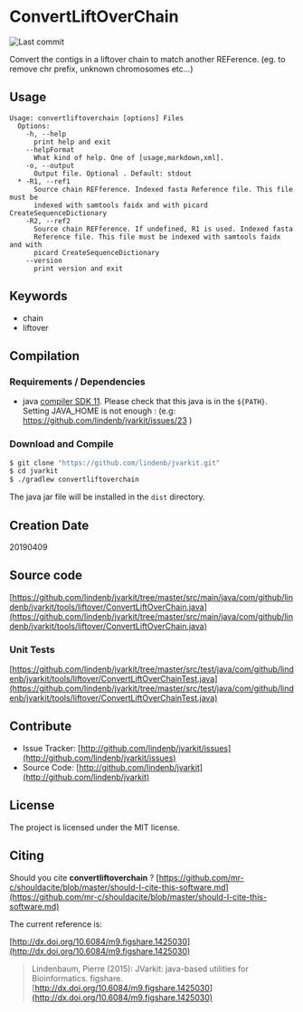 # ConvertLiftOverChain

![Last commit](https://img.shields.io/github/last-commit/lindenb/jvarkit.png)

Convert the contigs in a liftover chain to match another REFerence. (eg. to remove chr prefix, unknown chromosomes etc...)


## Usage

```
Usage: convertliftoverchain [options] Files
  Options:
    -h, --help
      print help and exit
    --helpFormat
      What kind of help. One of [usage,markdown,xml].
    -o, --output
      Output file. Optional . Default: stdout
  * -R1, --ref1
      Source chain REFference. Indexed fasta Reference file. This file must be 
      indexed with samtools faidx and with picard CreateSequenceDictionary
    -R2, --ref2
      Source chain REFference. If undefined, R1 is used. Indexed fasta 
      Reference file. This file must be indexed with samtools faidx and with 
      picard CreateSequenceDictionary
    --version
      print version and exit

```


## Keywords

 * chain
 * liftover


## Compilation

### Requirements / Dependencies

* java [compiler SDK 11](https://jdk.java.net/11/). Please check that this java is in the `${PATH}`. Setting JAVA_HOME is not enough : (e.g: https://github.com/lindenb/jvarkit/issues/23 )


### Download and Compile

```bash
$ git clone "https://github.com/lindenb/jvarkit.git"
$ cd jvarkit
$ ./gradlew convertliftoverchain
```

The java jar file will be installed in the `dist` directory.


## Creation Date

20190409

## Source code 

[https://github.com/lindenb/jvarkit/tree/master/src/main/java/com/github/lindenb/jvarkit/tools/liftover/ConvertLiftOverChain.java](https://github.com/lindenb/jvarkit/tree/master/src/main/java/com/github/lindenb/jvarkit/tools/liftover/ConvertLiftOverChain.java)

### Unit Tests

[https://github.com/lindenb/jvarkit/tree/master/src/test/java/com/github/lindenb/jvarkit/tools/liftover/ConvertLiftOverChainTest.java](https://github.com/lindenb/jvarkit/tree/master/src/test/java/com/github/lindenb/jvarkit/tools/liftover/ConvertLiftOverChainTest.java)


## Contribute

- Issue Tracker: [http://github.com/lindenb/jvarkit/issues](http://github.com/lindenb/jvarkit/issues)
- Source Code: [http://github.com/lindenb/jvarkit](http://github.com/lindenb/jvarkit)

## License

The project is licensed under the MIT license.

## Citing

Should you cite **convertliftoverchain** ? [https://github.com/mr-c/shouldacite/blob/master/should-I-cite-this-software.md](https://github.com/mr-c/shouldacite/blob/master/should-I-cite-this-software.md)

The current reference is:

[http://dx.doi.org/10.6084/m9.figshare.1425030](http://dx.doi.org/10.6084/m9.figshare.1425030)

> Lindenbaum, Pierre (2015): JVarkit: java-based utilities for Bioinformatics. figshare.
> [http://dx.doi.org/10.6084/m9.figshare.1425030](http://dx.doi.org/10.6084/m9.figshare.1425030)

